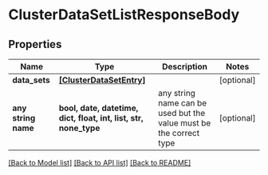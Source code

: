 # ClusterDataSetListResponseBody


## Properties
Name | Type | Description | Notes
------------ | ------------- | ------------- | -------------
**data_sets** | [**[ClusterDataSetEntry]**](ClusterDataSetEntry.md) |  | [optional] 
**any string name** | **bool, date, datetime, dict, float, int, list, str, none_type** | any string name can be used but the value must be the correct type | [optional]

[[Back to Model list]](../README.md#documentation-for-models) [[Back to API list]](../README.md#documentation-for-api-endpoints) [[Back to README]](../README.md)


